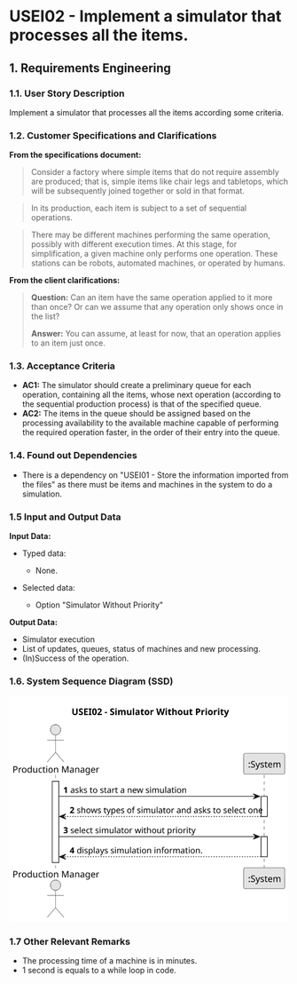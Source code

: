 # USEI02 - Implement a simulator that processes all the items.


## 1. Requirements Engineering

### 1.1. User Story Description

Implement a simulator that processes all the items according some criteria.

### 1.2. Customer Specifications and Clarifications 

**From the specifications document:**

> Consider a factory where simple items that do not require assembly are produced; that is, simple items like chair legs and tabletops, which will be subsequently joined together or sold in that format.

> In its production, each item is subject to a set of sequential operations.

>  There may be different machines performing the same operation, possibly with different execution times. At this
stage, for simplification, a given machine only performs one operation. These stations
can be robots, automated machines, or operated by humans.

**From the client clarifications:**

> **Question:** Can an item have the same operation applied to it more than once? Or can we assume that any operation only shows once in the list?
>
> **Answer:** You can assume, at least for now, that an operation applies to an item just once.


### 1.3. Acceptance Criteria

* **AC1:** The simulator should create a preliminary queue for each operation, containing all the items, whose next operation (according to the sequential production process) is that of the specified queue.
* **AC2:** The items in the queue should be assigned based on the processing availability to the available machine capable of performing the required operation faster, in the order of their entry into the queue.

### 1.4. Found out Dependencies

* There is a dependency on "USEI01 - Store the information imported from the files" as there must be items and machines in the system to do a simulation.

### 1.5 Input and Output Data

**Input Data:**

* Typed data:
    * None.
	
* Selected data:
    * Option "Simulator Without Priority"

**Output Data:**
* Simulator execution
* List of updates, queues, status of machines and new processing.
* (In)Success of the operation.

### 1.6. System Sequence Diagram (SSD)

![System Sequence Diagram - Alternative One](svg/us002-system-sequence-diagram.svg)


### 1.7 Other Relevant Remarks

* The processing time of a machine is in minutes.
* 1 second is equals to a while loop in code.
